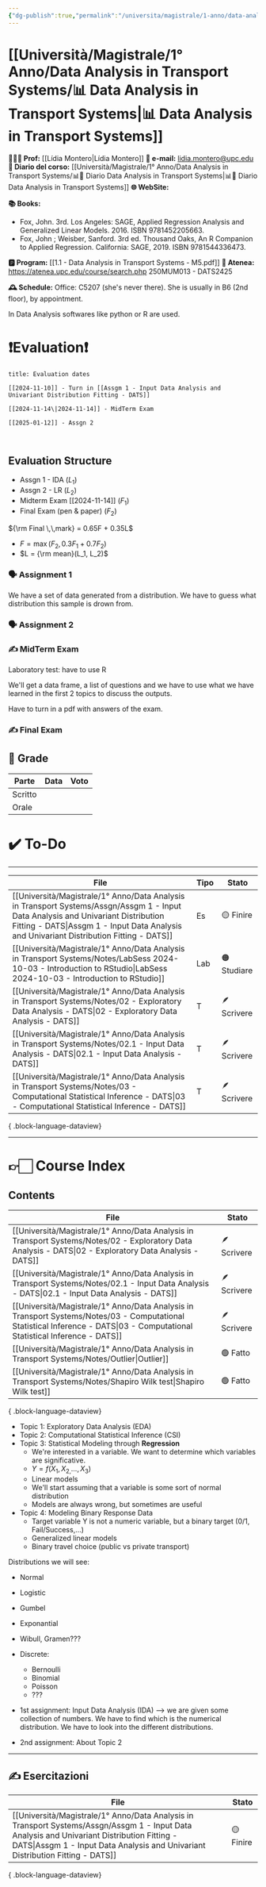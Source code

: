 ```yaml
---
{"dg-publish":true,"permalink":"/universita/magistrale/1-anno/data-analysis-in-transport-systems/data-analysis-in-transport-systems/","tags":["UNI"]}
---
```



# [[Università/Magistrale/1° Anno/Data Analysis in Transport Systems/📊 Data Analysis in Transport Systems\|📊 Data Analysis in Transport Systems]]


**🧑🏻‍🏫 Prof:** [[Lídia Montero\|Lídia Montero]]
**📧 e-mail:** lidia.montero@upc.edu
**📔 Diario del corso:** [[Università/Magistrale/1° Anno/Data Analysis in Transport Systems/📊📔 Diario Data Analysis in Transport Systems\|📊📔 Diario Data Analysis in Transport Systems]]
**🌐 WebSite:** 


**📚 Books:**
- Fox, John. 3rd. Los Angeles: SAGE, Applied Regression Analysis and Generalized Linear Models. 2016. ISBN 9781452205663.
- Fox, John ; Weisber, Sanford. 3rd ed. Thousand Oaks, An R Companion to Applied Regression. California: SAGE, 2019. ISBN 9781544336473.

**🅿️ Program:** [[1.1 - Data Analysis in Transport Systems - M5.pdf]]
**🔑 Atenea:** https://atenea.upc.edu/course/search.php 250MUM013 - DATS2425

**🕰 Schedule:**
Office: C5207 (she's never there). She is usually in B6 (2nd floor), by appointment.

In Data Analysis softwares like python or R are used.

# ❗️Evaluation❗️

```ad-attention
title: Evaluation dates

[[2024-11-10]] - Turn in [[Assgm 1 - Input Data Analysis and Univariant Distribution Fitting - DATS]]

[[2024-11-14\|2024-11-14]] - MidTerm Exam

[[2025-01-12]] - Assgn 2



```

## Evaluation Structure

- Assgn 1 - IDA ($L_1$)
- Assgn 2 - LR ($L_2$)
- Midterm Exam [[2024-11-14]] ($F_1$)
- Final Exam (pen & paper) ($F_2$)

${\rm Final \,\,mark} = 0.65F + 0.35L$
- $F = \max(F_2, 0.3F_{1} + 0.7F_{2})$
- $L = {\rm mean}(L_1, L_2)$

### 🗣 Assignment 1


We have a set of data generated from a distribution.
We have to guess what distribution this sample is drown from.

### 🗣 Assignment 2



### ✍️ MidTerm Exam

Laboratory test: have to use R

We'll get a data frame, a list of questions and we have to use what we have learned in the first 2 topics to discuss the outputs.

Have to turn in a pdf with answers of the exam.

### ✍️ Final Exam


## 💯 Grade

| Parte       | Data           | Voto |
| ----------- | -------------- | ---- |
| Scritto |  |  |
| Orale       |  |     |


# ✔️ To-Do


___

| File                                                                                                                                                                                                                             | Tipo | Stato       |
| -------------------------------------------------------------------------------------------------------------------------------------------------------------------------------------------------------------------------------- | ---- | ----------- |
| [[Università/Magistrale/1° Anno/Data Analysis in Transport Systems/Assgn/Assgm 1 - Input Data Analysis and Univariant Distribution Fitting - DATS\|Assgm 1 - Input Data Analysis and Univariant Distribution Fitting - DATS]] | Es   | 🟡 Finire   |
| [[Università/Magistrale/1° Anno/Data Analysis in Transport Systems/Notes/LabSess 2024-10-03 - Introduction to RStudio\|LabSess 2024-10-03 - Introduction to RStudio]]                                                         | Lab  | 🟠 Studiare |
| [[Università/Magistrale/1° Anno/Data Analysis in Transport Systems/Notes/02 - Exploratory Data Analysis - DATS\|02 - Exploratory Data Analysis - DATS]]                                                                       | T    | 🪶 Scrivere |
| [[Università/Magistrale/1° Anno/Data Analysis in Transport Systems/Notes/02.1 - Input Data Analysis - DATS\|02.1 - Input Data Analysis - DATS]]                                                                               | T    | 🪶 Scrivere |
| [[Università/Magistrale/1° Anno/Data Analysis in Transport Systems/Notes/03 - Computational Statistical Inference - DATS\|03 - Computational Statistical Inference - DATS]]                                                   | T    | 🪶 Scrivere |

{ .block-language-dataview}


___

# 👉🏻 Course Index

## Contents


| File                                                                                                                                                                           | Stato       |
| ------------------------------------------------------------------------------------------------------------------------------------------------------------------------------ | ----------- |
| [[Università/Magistrale/1° Anno/Data Analysis in Transport Systems/Notes/02 - Exploratory Data Analysis - DATS\|02 - Exploratory Data Analysis - DATS]]                     | 🪶 Scrivere |
| [[Università/Magistrale/1° Anno/Data Analysis in Transport Systems/Notes/02.1 - Input Data Analysis - DATS\|02.1 - Input Data Analysis - DATS]]                             | 🪶 Scrivere |
| [[Università/Magistrale/1° Anno/Data Analysis in Transport Systems/Notes/03 - Computational Statistical Inference - DATS\|03 - Computational Statistical Inference - DATS]] | 🪶 Scrivere |
| [[Università/Magistrale/1° Anno/Data Analysis in Transport Systems/Notes/Outlier\|Outlier]]                                                                                 | 🟢 Fatto    |
| [[Università/Magistrale/1° Anno/Data Analysis in Transport Systems/Notes/Shapiro Wilk test\|Shapiro Wilk test]]                                                             | 🟢 Fatto    |

{ .block-language-dataview}



- Topic 1: Exploratory Data Analysis (EDA)
- Topic 2: Computational Statistical Inference (CSI)
- Topic 3: Statistical Modeling through **Regression**
	- We're interested in a variable. We want to determine which variables are significative.
	- $Y = f(X_{1}, X_{2,}..., X_{3})$
	- Linear models
	- We'll start assuming that a variable is some sort of normal distribution
	- Models are always wrong, but sometimes are useful
- Topic 4: Modeling Binary Response Data
	- Target variable Y is not a numeric variable, but a binary target (0/1, Fail/Success,...)
	- Generalized linear models
	- Binary travel choice (public vs private transport)


Distributions we will see:
- Normal
- Logistic
- Gumbel
- Exponantial
- Wibull, Gramen???
- Discrete:
	- Bernoulli
	- Binomial
	- Poisson
	- ???


- 1st assignment: Input Data Analysis (IDA) --> we are given some collection of numbers. We have to find which is the numerical distribution. We have to look into the different distributions.
- 2nd assignment: About Topic 2
___


## ✍️ Esercitazioni

| File                                                                                                                                                                                                                             | Stato     |
| -------------------------------------------------------------------------------------------------------------------------------------------------------------------------------------------------------------------------------- | --------- |
| [[Università/Magistrale/1° Anno/Data Analysis in Transport Systems/Assgn/Assgm 1 - Input Data Analysis and Univariant Distribution Fitting - DATS\|Assgm 1 - Input Data Analysis and Univariant Distribution Fitting - DATS]] | 🟡 Finire |

{ .block-language-dataview}